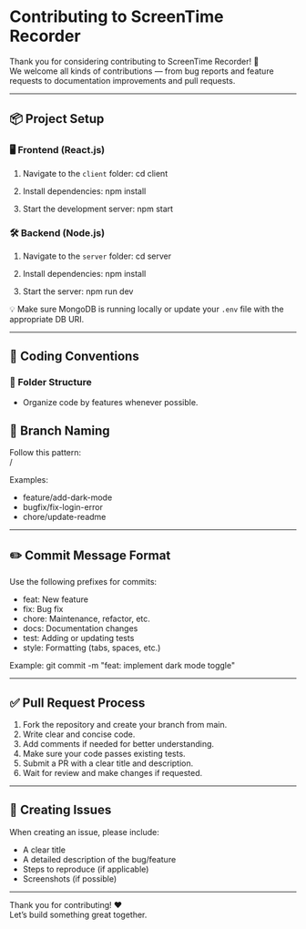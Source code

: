 # Contributing to ScreenTime Recorder

Thank you for considering contributing to ScreenTime Recorder! 🎉  
We welcome all kinds of contributions — from bug reports and feature requests to documentation improvements and pull requests.

---

## 📦 Project Setup

### 🖥️ Frontend (React.js)
1. Navigate to the `client` folder:
   cd client

2. Install dependencies:
   npm install

3. Start the development server:
   npm start

### 🛠️ Backend (Node.js)
1. Navigate to the `server` folder:
   cd server 

2. Install dependencies:
   npm install

3. Start the server: 
   npm run dev

💡 Make sure MongoDB is running locally or update your `.env` file with the appropriate DB URI.

---

## 🧹 Coding Conventions

### 📁 Folder Structure
- Organize code by features whenever possible.


## 🌿 Branch Naming

Follow this pattern:  
<type>/<short-description>

Examples:
- feature/add-dark-mode
- bugfix/fix-login-error
- chore/update-readme

---

## ✏️ Commit Message Format

Use the following prefixes for commits:
- feat: New feature
- fix: Bug fix
- chore: Maintenance, refactor, etc.
- docs: Documentation changes
- test: Adding or updating tests
- style: Formatting (tabs, spaces, etc.)

Example:
git commit -m "feat: implement dark mode toggle"

---

## ✅ Pull Request Process

1. Fork the repository and create your branch from main.
2. Write clear and concise code.
3. Add comments if needed for better understanding.
4. Make sure your code passes existing tests.
5. Submit a PR with a clear title and description.
6. Wait for review and make changes if requested.

---

## 📂 Creating Issues

When creating an issue, please include: 
- A clear title
- A detailed description of the bug/feature
- Steps to reproduce (if applicable)
- Screenshots (if possible)

---

Thank you for contributing! ❤️  
Let’s build something great together.



